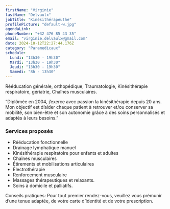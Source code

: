 ```yaml
---
firstName: "Virginie"
lastName: "Delvaulx"
jobTitle: "Kinésithérapeuthe"
profilePicture: "default-w.jpg"
agendaLink: 
phoneNumber: "+32 476 85 43 35"
email: "virginie.delvaulx@gmail.com"
date: 2024-10-12T22:27:44.176Z
category: "Paramedicaux"
schedule: 
  Lundi: "13h30 - 19h30"
  Mardi: "13h30 - 19h30"
  Jeudi: "13h30 - 19h30"
  Samedi: "8h - 13h30"
---
```


Rééducation générale, orthopédique, Traumatologie, Kinésithérapie respiratoire, gériatrie, Chaînes musculaires.

“Diplômée en 2004, j’exerce avec passion la kinésithérapie depuis 20 ans. Mon objectif est d’aider chaque patient à retrouver et/ou conserver sa mobilité, son bien-être et son autonomie grâce à des soins personnalisés et adaptés à leurs besoins.”

### Services proposés

- Rééducation fonctionnelle
- Drainage lymphatique manuel 
- Kinésithérapie respiratoire pour enfants et adultes
- Chaînes musculaires
- Étirements et mobilisations articulaires
- Électrothérapie
- Renforcement musculaire
- Massages thérapeutiques et relaxants.
- Soins à domicile et palliatifs.

Conseils pratiques:
Pour tout premier rendez-vous, veuillez vous prémunir d’une tenue adaptée, de votre carte d’identité et de votre prescription.
